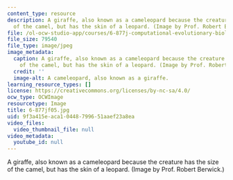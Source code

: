 ```yaml
---
content_type: resource
description: A giraffe, also known as a cameleopard because the creature has the size
  of the camel, but has the skin of a leopard. (Image by Prof. Robert Berwick.)
file: /ol-ocw-studio-app/courses/6-877j-computational-evolutionary-biology-fall-2005/9f3a415eaca10448799651aaef23a8ea_6-877jf05.jpg
file_size: 79540
file_type: image/jpeg
image_metadata:
  caption: A giraffe, also known as a cameleopard because the creature has the size
    of the camel, but has the skin of a leopard. (Image by Prof. Robert Berwick.)
  credit: ''
  image-alt: A cameleopard, also known as a giraffe.
learning_resource_types: []
license: https://creativecommons.org/licenses/by-nc-sa/4.0/
ocw_type: OCWImage
resourcetype: Image
title: 6-877jf05.jpg
uid: 9f3a415e-aca1-0448-7996-51aaef23a8ea
video_files:
  video_thumbnail_file: null
video_metadata:
  youtube_id: null
---
```

A giraffe, also known as a cameleopard because the creature has the size of the camel, but has the skin of a leopard. (Image by Prof. Robert Berwick.)